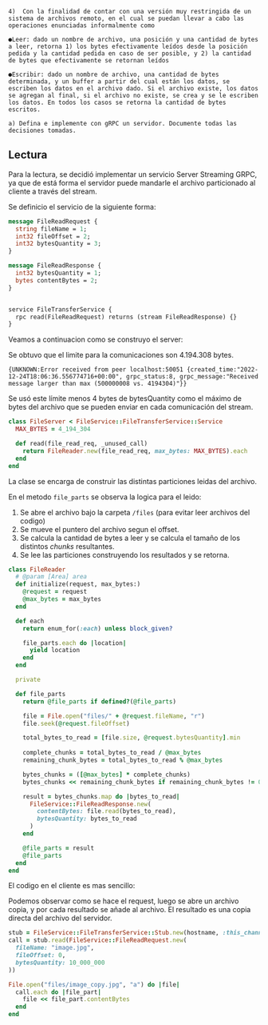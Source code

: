 ```
4)  Con la finalidad de contar con una versión muy restringida de un sistema de archivos remoto, en el cual se puedan llevar a cabo las operaciones enunciadas informalmente como

●Leer: dado un nombre de archivo, una posición y una cantidad de bytes a leer, retorna 1) los bytes efectivamente leídos desde la posición pedida y la cantidad pedida en caso de ser posible, y 2) la cantidad de bytes que efectivamente se retornan leídos

●Escribir: dado un nombre de archivo, una cantidad de bytes determinada, y un buffer a partir del cual están los datos, se escriben los datos en el archivo dado. Si el archivo existe, los datos se agregan al final, si el archivo no existe, se crea y se le escriben los datos. En todos los casos se retorna la cantidad de bytes escritos.

a) Defina e implemente con gRPC un servidor. Documente todas las decisiones tomadas.
```

## Lectura

Para la lectura, se decidió implementar un servicio Server Streaming GRPC, ya que de está forma el servidor puede mandarle el archivo particionado al cliente a través del stream.

Se definicio el servicio de la siguiente forma:

```proto
message FileReadRequest {
  string fileName = 1;
  int32 fileOffset = 2;
  int32 bytesQuantity = 3;
}

message FileReadResponse {
  int32 bytesQuantity = 1;
  bytes contentBytes = 2;
}


service FileTransferService {
  rpc read(FileReadRequest) returns (stream FileReadResponse) {}
}
```


Veamos a continuacion como se construyo el server:

Se obtuvo que el limite para la comunicaciones son 4.194.308 bytes.
```
{UNKNOWN:Error received from peer localhost:50051 {created_time:"2022-12-24T18:06:36.556774716+00:00", grpc_status:8, grpc_message:"Received message larger than max (500000008 vs. 4194304)"}}
```

Se usó este límite menos 4 bytes de bytesQuantity como el máximo de bytes del archivo que se pueden enviar en cada comunicación del stream.
```ruby
class FileServer < FileService::FileTransferService::Service
  MAX_BYTES = 4_194_304

  def read(file_read_req, _unused_call)
    return FileReader.new(file_read_req, max_bytes: MAX_BYTES).each
  end
end
```

La clase se encarga de construir las distintas particiones leidas del archivo.

En el metodo `file_parts` se observa la logica para el leido: 
1. Se abre el archivo bajo la carpeta `/files` (para evitar leer archivos del codigo)
2. Se mueve el puntero del archivo segun el offset.
3. Se calcula la cantidad de bytes a leer y se calcula el tamaño de los distintos *chunks* resultantes.
4. Se lee las particiones construyendo los resultados y se retorna.
```ruby
class FileReader
  # @param [Area] area
  def initialize(request, max_bytes:)
    @request = request
    @max_bytes = max_bytes
  end

  def each
    return enum_for(:each) unless block_given?

    file_parts.each do |location|
      yield location
    end
  end

  private

  def file_parts
    return @file_parts if defined?(@file_parts)

    file = File.open("files/" + @request.fileName, "r")
    file.seek(@request.fileOffset)

    total_bytes_to_read = [file.size, @request.bytesQuantity].min
    
    complete_chunks = total_bytes_to_read / @max_bytes
    remaining_chunk_bytes = total_bytes_to_read % @max_bytes

    bytes_chunks = ([@max_bytes] * complete_chunks) 
    bytes_chunks << remaining_chunk_bytes if remaining_chunk_bytes != 0

    result = bytes_chunks.map do |bytes_to_read|
      FileService::FileReadResponse.new(
        contentBytes: file.read(bytes_to_read),
        bytesQuantity: bytes_to_read
      )
    end

    @file_parts = result
    @file_parts
  end
end
```

El codigo en el cliente es mas sencillo:

Podemos observar como se hace el request, luego se abre un archivo copia, y por cada resultado se añade al archivo.
El resultado es una copia directa del archivo del servidor.
```ruby
stub = FileService::FileTransferService::Stub.new(hostname, :this_channel_is_insecure)
call = stub.read(FileService::FileReadRequest.new(
  fileName: "image.jpg",
  fileOffset: 0,
  bytesQuantity: 10_000_000
))

File.open("files/image_copy.jpg", "a") do |file|
  call.each do |file_part|
    file << file_part.contentBytes
  end
end
```